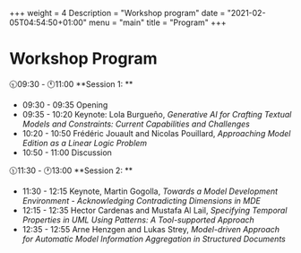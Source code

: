 +++
weight = 4
Description = "Workshop program"
date = "2021-02-05T04:54:50+01:00"
menu = "main"
title = "Program"
+++

# Workshop Program

🕤09:30 - 🕚11:00 **Session 1: **
* 09:30 - 09:35 Opening
* 09:35 - 10:20 Keynote: Lola Burgueño, *Generative AI for Crafting Textual Models and Constraints: Current Capabilities and Challenges*
* 10:20 - 10:50 Frédéric Jouault and Nicolas Pouillard, *Approaching Model Edition as a Linear Logic Problem*
* 10:50 - 11:00 Discussion

🕦11:30 - 🕐13:00 **Session 2: **
* 11:30 - 12:15 Keynote, Martin Gogolla, *Towards a Model Development Environment - Acknowledging Contradicting Dimensions in MDE*
* 12:15 - 12:35 Hector Cardenas and Mustafa Al Lail, *Specifying Temporal Properties in UML Using Patterns: A Tool-supported Approach*
* 12:35 - 12:55 Arne Henzgen and Lukas Strey, *Model-driven Approach for Automatic Model Information Aggregation in Structured Documents*


